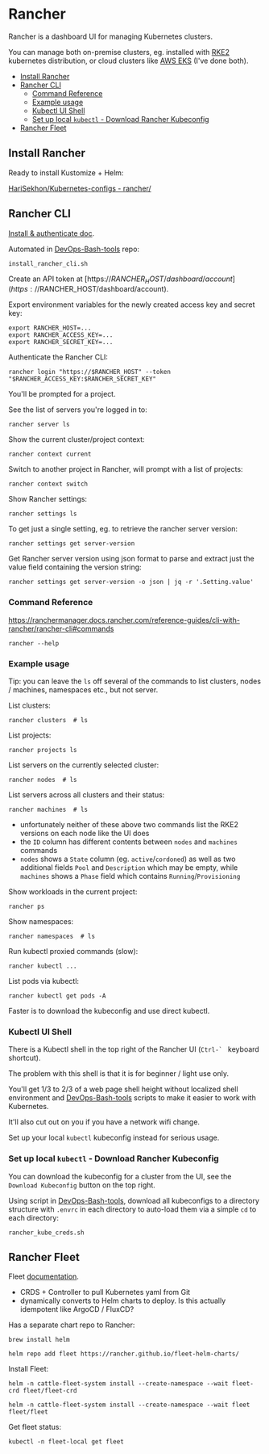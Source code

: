 # Rancher

Rancher is a dashboard UI for managing Kubernetes clusters.

You can manage both on-premise clusters, eg. installed with [RKE2](rke2.md) kubernetes distribution,
or cloud clusters like [AWS EKS](eks.md) (I've done both).

<!-- INDEX_START -->
- [Install Rancher](#install-rancher)
- [Rancher CLI](#rancher-cli)
  - [Command Reference](#command-reference)
  - [Example usage](#example-usage)
  - [Kubectl UI Shell](#kubectl-ui-shell)
  - [Set up local `kubectl` - Download Rancher Kubeconfig](#set-up-local-kubectl---download-rancher-kubeconfig)
- [Rancher Fleet](#rancher-fleet)
<!-- INDEX_END -->

## Install Rancher

Ready to install Kustomize + Helm:

[HariSekhon/Kubernetes-configs - rancher/](https://github.com/HariSekhon/Kubernetes-configs/tree/master/rancher)

## Rancher CLI

[Install & authenticate doc](https://ranchermanager.docs.rancher.com/reference-guides/cli-with-rancher/rancher-cli).

Automated in [DevOps-Bash-tools](devops-bash-tools.md) repo:

```shell
install_rancher_cli.sh
```

Create an API token at [https://$RANCHER_HOST/dashboard/account](https://$RANCHER_HOST/dashboard/account).

Export environment variables for the newly created access key and secret key:

```shell
export RANCHER_HOST=...
export RANCHER_ACCESS_KEY=...
export RANCHER_SECRET_KEY=...
```

Authenticate the Rancher CLI:

```shell
rancher login "https://$RANCHER_HOST" --token "$RANCHER_ACCESS_KEY:$RANCHER_SECRET_KEY"
```

You'll be prompted for a project.

See the list of servers you're logged in to:

```shell
rancher server ls
```

Show the current cluster/project context:

```shell
rancher context current
```

Switch to another project in Rancher, will prompt with a list of projects:

```shell
rancher context switch
```

Show Rancher settings:

```shell
rancher settings ls
```

To get just a single setting, eg. to retrieve the rancher server version:

```shell
rancher settings get server-version
```

Get Rancher server version using json format to parse and extract just the value field containing the version string:

```shell
rancher settings get server-version -o json | jq -r '.Setting.value'
```

### Command Reference

https://ranchermanager.docs.rancher.com/reference-guides/cli-with-rancher/rancher-cli#commands

```shell
rancher --help
```

### Example usage

Tip: you can leave the `ls` off several of the commands to list clusters, nodes / machines, namespaces etc.,
but not server.

List clusters:

```shell
rancher clusters  # ls
```

List projects:

```shell
rancher projects ls
```

List servers on the currently selected cluster:

```shell
rancher nodes  # ls
```

List servers across all clusters and their status:

```shell
rancher machines  # ls
```


- unfortunately neither of these above two commands list the RKE2 versions on each node like the UI does
- the `ID` column has different contents between `nodes` and `machines` commands
- `nodes` shows a `State` column (eg. `active`/`cordoned`) as well as two additional fields `Pool` and `Description`
which may be empty, while `machines` shows a `Phase` field which contains `Running`/`Provisioning`

Show workloads in the current project:

```shell
rancher ps
```

Show namespaces:

```shell
rancher namespaces  # ls
```

Run kubectl proxied commands (slow):

```shell
rancher kubectl ...
```

List pods via kubectl:

```shell
rancher kubectl get pods -A
```

Faster is to download the kubeconfig and use direct kubectl.

### Kubectl UI Shell

There is a Kubectl shell in the top right of the Rancher UI (```Ctrl-` ``` keyboard shortcut).

The problem with this shell is that it is for beginner / light use only.

You'll get 1/3 to 2/3 of a web page shell height without localized shell environment and
[DevOps-Bash-tools](devops-bash-tools.md) scripts to make it easier to work with Kubernetes.

It'll also cut out on you if you have a network wifi change.

Set up your local `kubectl` kubeconfig instead for serious usage.

### Set up local `kubectl` - Download Rancher Kubeconfig

You can download the kubeconfig for a cluster from the UI, see the `Download Kubeconfig` button on the top right.

Using script in [DevOps-Bash-tools](devops-bash-tools.md), download all kubeconfigs to a directory structure with
`.envrc` in each directory to auto-load them via a simple `cd` to each directory:

```shell
rancher_kube_creds.sh
```

## Rancher Fleet

Fleet [documentation](https://fleet.rancher.io/).

- CRDS + Controller to pull Kubernetes yaml from Git
- dynamically converts to Helm charts to deploy. Is this actually idempotent like ArgoCD / FluxCD?

Has a separate chart repo to Rancher:

```shell
brew install helm
```
```shell
helm repo add fleet https://rancher.github.io/fleet-helm-charts/
```

Install Fleet:

```shell
helm -n cattle-fleet-system install --create-namespace --wait fleet-crd fleet/fleet-crd
```

```shell
helm -n cattle-fleet-system install --create-namespace --wait fleet fleet/fleet
```

Get fleet status:

```shell
kubectl -n fleet-local get fleet
```
